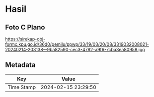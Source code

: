 # Hasil

## Foto C Plano

https://sirekap-obj-formc.kpu.go.id/36d0/pemilu/ppwp/33/19/03/20/08/3319032008021-20240214-203138--9ba82590-cec3-4782-a9f6-7cba3ea80958.jpg


## Metadata

| Key        | Value               |
| ---------- | ------------------- |
| Time Stamp | 2024-02-15 23:29:50 |



